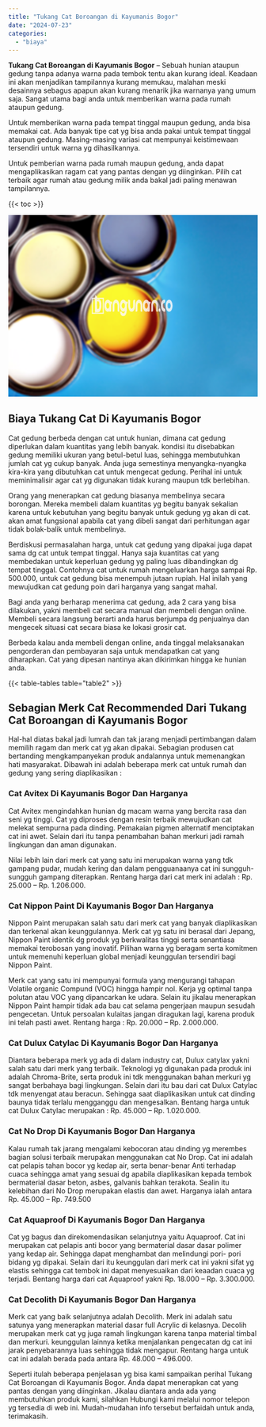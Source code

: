 ```yaml
---
title: "Tukang Cat Boroangan di Kayumanis Bogor"
date: "2024-07-23"
categories: 
  - "biaya"
---
```


**Tukang Cat Boroangan di Kayumanis Bogor** – Sebuah hunian ataupun gedung tanpa adanya warna pada tembok tentu akan kurang ideal. Keadaan ini akan menjadikan tampilannya kurang memukau, malahan meski desainnya sebagus apapun akan kurang menarik jika warnanya yang umum saja. Sangat utama bagi anda untuk memberikan warna pada rumah ataupun gedung.

Untuk memberikan warna pada tempat tinggal maupun gedung, anda bisa memakai cat. Ada banyak tipe cat yg bisa anda pakai untuk tempat tinggal ataupun gedung. Masing-masing variasi cat mempunyai keistimewaan tersendiri untuk warna yg dihasilkannya.

Untuk pemberian warna pada rumah maupun gedung, anda dapat mengaplikasikan ragam cat yang pantas dengan yg diinginkan. Pilih cat terbaik agar rumah atau gedung milik anda bakal jadi paling menawan tampilannya.

{{< toc >}}

![Tukang Cat Boroangan di Kayumanis Bogor](/images/jasa-cat-murah37.png)

## Biaya Tukang Cat Di Kayumanis Bogor

Cat gedung berbeda dengan cat untuk hunian, dimana cat gedung diperlukan dalam kuantitas yang lebih banyak. kondisi itu disebabkan gedung memiliki ukuran yang betul-betul luas, sehingga membutuhkan jumlah cat yg cukup banyak. Anda juga semestinya menyangka-nyangka kira-kira yang dibutuhkan cat untuk mengecat gedung. Perihal ini untuk meminimalisir agar cat yg digunakan tidak kurang maupun tdk berlebihan.

Orang yang menerapkan cat gedung biasanya membelinya secara borongan. Mereka membeli dalam kuantitas yg begitu banyak sekalian karena untuk kebutuhan yang begitu banyak untuk gedung yg akan di cat. akan amat fungsional apabila cat yang dibeli sangat dari perhitungan agar tidak bolak-balik untuk membelinya.

Berdiskusi permasalahan harga, untuk cat gedung yang dipakai juga dapat sama dg cat untuk tempat tinggal. Hanya saja kuantitas cat yang membedakan untuk keperluan gedung yg paling luas dibandingkan dg tempat tinggal. Contohnya cat untuk rumah mengeluarkan harga sampai Rp. 500.000, untuk cat gedung bisa menempuh jutaan rupiah. Hal inilah yang mewujudkan cat gedung poin dari harganya yang sangat mahal.

Bagi anda yang berharap menerima cat gedung, ada 2 cara yang bisa dilakukan, yakni membeli cat secara manual dan membeli dengan online. Membeli secara langsung berarti anda harus berjumpa dg penjualnya dan mengecek situasi cat secara biasa ke lokasi grosir cat.

Berbeda kalau anda membeli dengan online, anda tinggal melaksanakan pengorderan dan pembayaran saja untuk mendapatkan cat yang diharapkan. Cat yang dipesan nantinya akan dikirimkan hingga ke hunian anda.

{{< table-tables table="table2" >}}

## Sebagian Merk Cat Recommended Dari Tukang Cat Boroangan di Kayumanis Bogor

Hal-hal diatas bakal jadi lumrah dan tak jarang menjadi pertimbangan dalam memilih ragam dan merk cat yg akan dipakai. Sebagian produsen cat bertanding mengkampanyekan produk andalannya untuk memenangkan hati masyarakat. Dibawah ini adalah beberapa merk cat untuk rumah dan gedung yang sering diaplikasikan :

### Cat Avitex Di Kayumanis Bogor Dan Harganya

Cat Avitex mengindahkan hunian dg macam warna yang bercita rasa dan seni yg tinggi. Cat yg diproses dengan resin terbaik mewujudkan cat melekat sempurna pada dinding. Pemakaian pigmen alternatif menciptakan cat ini awet. Selain dari itu tanpa penambahan bahan merkuri jadi ramah lingkungan dan aman digunakan.

Nilai lebih lain dari merk cat yang satu ini merupakan warna yang tdk gampang pudar, mudah kering dan dalam pengguanaanya cat ini sungguh-sungguh gampang diterapkan. Rentang harga dari cat merk ini adalah : Rp. 25.000 – Rp. 1.206.000.

### Cat Nippon Paint Di Kayumanis Bogor Dan Harganya

Nippon Paint merupakan salah satu dari merk cat yang banyak diaplikasikan dan terkenal akan keunggulannya. Merk cat yg satu ini berasal dari Jepang, Nippon Paint identik dg produk yg berkwalitas tinggi serta senantiasa memakai terobosan yang inovatif. Pilihan warna yg beragam serta komitmen untuk memenuhi keperluan global menjadi keunggulan tersendiri bagi Nippon Paint.

Merk cat yang satu ini mempunyai formula yang mengurangi tahapan Volatile organic Compund (VOC) hingga hampir nol. Kerja yg optimal tanpa polutan atau VOC yang dipancarkan ke udara. Selain itu jikalau menerapkan Nippon Paint hampir tidak ada bau cat selama pengerjaan maupun sesudah pengecetan. Untuk persoalan kulaitas jangan diragukan lagi, karena produk ini telah pasti awet. Rentang harga : Rp. 20.000 – Rp. 2.000.000.

### Cat Dulux Catylac Di Kayumanis Bogor Dan Harganya

Diantara beberapa merk yg ada di dalam industry cat, Dulux catylax yakni salah satu dari merk yang terbaik. Teknologi yg digunakan pada produk ini adalah Chroma-Brite, serta produk ini tdk menggunakan bahan merkuri yg sangat berbahaya bagi lingkungan. Selain dari itu bau dari cat Dulux Catylac tdk menyengat atau beracun. Sehingga saat diaplikasikan untuk cat dinding baunya tidak terlalu mengganggu dan mengesalkan. Bentang harga untuk cat Dulux Catylac merupakan : Rp. 45.000 – Rp. 1.020.000.

### Cat No Drop Di Kayumanis Bogor Dan Harganya

Kalau rumah tak jarang mengalami kebocoran atau dinding yg merembes bagian solusi terbaik merupakan menggunakan cat No Drop. Cat ini adalah cat pelapis tahan bocor yg kedap air, serta benar-benar Anti terhadap cuaca sehingga amat yang sesuai dg apabila diaplikasikan kepada tembok bermaterial dasar beton, asbes, galvanis bahkan terakota. Sealin itu kelebihan dari No Drop merupakan elastis dan awet. Harganya ialah antara Rp. 45.000 – Rp. 749.500

### Cat Aquaproof Di Kayumanis Bogor Dan Harganya

Cat yg bagus dan direkomendasikan selanjutnya yaitu Aquaproof. Cat ini merupakan cat pelapis anti bocor yang bermaterial dasar dasar polimer yang kedap air. Sehingga dapat menghambat dan melindungi pori- pori bidang yg dipakai. Selain dari itu keunggulan dari merk cat ini yakni sifat yg elastis sehingga cat tembok ini dapat menyesuaikan dari keaadan cuaca yg terjadi. Bentang harga dari cat Aquaproof yakni Rp. 18.000 – Rp. 3.300.000.

### Cat Decolith Di Kayumanis Bogor Dan Harganya

Merk cat yang baik selanjutnya adalah Decolith. Merk ini adalah satu satunya yang menerapkan material dasar full Acrylic di kelasnya. Decolih merupakan merk cat yg juga ramah lingkungan karena tanpa material timbal dan merkuri. keunggulan lainnya ketika menjalankan pengecatan dg cat ini jarak penyebarannya luas sehingga tidak mengapur. Rentang harga untuk cat ini adalah berada pada antara Rp. 48.000 – 496.000.

Seperti itulah beberapa penjelasan yg bisa kami sampaikan perihal Tukang Cat Boroangan di Kayumanis Bogor. Anda dapat menerapkan cat yang pantas dengan yang diinginkan. Jikalau diantara anda ada yang membutuhkan produk kami, silahkan Hubungi kami melalui nomor telepon yg tersedia di web ini. Mudah-mudahan info tersebut berfaidah untuk anda, terimakasih.
